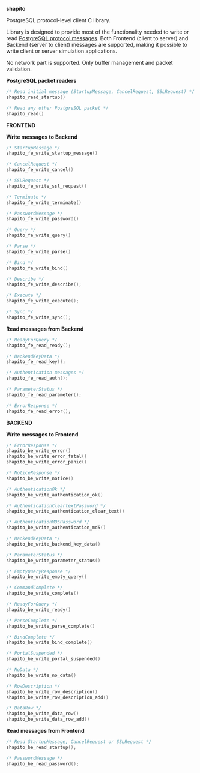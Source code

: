 **shapito**

PostgreSQL protocol-level client C library.

Library is designed to provide most of the functionality needed to write or read
[PostgreSQL protocol messages](https://www.postgresql.org/docs/9.6/static/protocol.html).
Both Frontend (client to server) and Backend (server to client) messages are supported, making
it possible to write client or server simulation applications.

No network part is supported. Only buffer management and packet validation.

**PostgreSQL packet readers**

```C
/* Read initial message (StartupMessage, CancelRequest, SSLRequest) */
shapito_read_startup()

/* Read any other PostgreSQL packet */
shapito_read()
```

**FRONTEND**

**Write messages to Backend**

```C
/* StartupMessage */
shapito_fe_write_startup_message()

/* CancelRequest */
shapito_fe_write_cancel()

/* SSLRequest */
shapito_fe_write_ssl_request()

/* Terminate */
shapito_fe_write_terminate()

/* PasswordMessage */
shapito_fe_write_password()

/* Query */
shapito_fe_write_query()

/* Parse */
shapito_fe_write_parse()

/* Bind */
shapito_fe_write_bind()

/* Describe */
shapito_fe_write_describe();

/* Execute */
shapito_fe_write_execute();

/* Sync */
shapito_fe_write_sync();
```

**Read messages from Backend**

```C
/* ReadyForQuery */
shapito_fe_read_ready();

/* BackendKeyData */
shapito_fe_read_key();

/* Authentication messages */
shapito_fe_read_auth();

/* ParameterStatus */
shapito_fe_read_parameter();

/* ErrorResponse */
shapito_fe_read_error();
```

**BACKEND**

**Write messages to Frontend**

```C
/* ErrorResponse */
shapito_be_write_error()
shapito_be_write_error_fatal()
shapito_be_write_error_panic()

/* NoticeResponse */
shapito_be_write_notice()

/* AuthenticationOk */
shapito_be_write_authentication_ok()

/* AuthenticationCleartextPassword */
shapito_be_write_authentication_clear_text()

/* AuthenticationMD5Password */
shapito_be_write_authentication_md5()

/* BackendKeyData */
shapito_be_write_backend_key_data()

/* ParameterStatus */
shapito_be_write_parameter_status()

/* EmptyQueryResponse */
shapito_be_write_empty_query()

/* CommandComplete */
shapito_be_write_complete()

/* ReadyForQuery */
shapito_be_write_ready()

/* ParseComplete */
shapito_be_write_parse_complete()

/* BindComplete */
shapito_be_write_bind_complete()

/* PortalSuspended */
shapito_be_write_portal_suspended()

/* NoData */
shapito_be_write_no_data()

/* RowDescription */
shapito_be_write_row_description()
shapito_be_write_row_description_add()

/* DataRow */
shapito_be_write_data_row()
shapito_be_write_data_row_add()
```

**Read messages from Frontend**

```C
/* Read StartupMessage, CancelRequest or SSLRequest */
shapito_be_read_startup();

/* PasswordMessage */
shapito_be_read_password();
```
